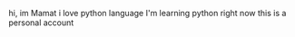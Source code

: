 hi, im Mamat
i love python language
I'm learning python right now
this is a personal account

<!---
op30mmd/op30mmd is a ✨ special ✨ repository because its `README.md` (this file) appears on your GitHub profile.
You can click the Preview link to take a look at your changes.
--->
